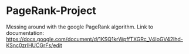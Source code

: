 # PageRank-Project
Messing around with the google PageRank algorithm.
Link to documentation:
https://docs.google.com/document/d/1KSQ1krWpffTXGRc_V4IoGV42lhd-KSnc0zrlHUCGrFs/edit
